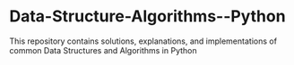 # Data-Structure-Algorithms--Python
This repository contains solutions, explanations, and implementations of common Data Structures and Algorithms in Python
